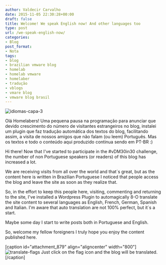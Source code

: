 ```yaml
---
author: Valdecir Carvalho
date: 2015-11-05 22:30:28+00:00
draft: false
title: Welcome! We speak English now! And other languages too
type: post
url: /we-speak-english-now/
categories:
- Blog
post_format:
- Nota
tags:
- blog
- brazilian vmware blog
- homelab
- homelab vmware
- homelaber
- tradução
- vblogs
- vmare blog
- vmware blog brasil
---
```


![idiomas-capa-3](/imagens/2015/11/idiomas-capa-3.png)


Olá Homelabers! Uma pequena pausa na programação para anunciar que devido crescimento do número de visitantes estrangeiros no blog, instalei um plugin que faz tradução automática dos textos do blog, facilitando assim, a visita de nossos amigos que não falam (ou leem) Português. Mas os textos e todo o conteúdo aqui produzido continua sendo em PT-BR :)

Hi there! Now that I've started to participate in the #vDM30in30 challenge, the number of non Portuguese speakers (or readers) of this blog has increased a lot.

We are receiving visits from all over the world and that´s great, but as the content here is written in Brazilian Portuguese I noticed that people access the blog and leave the site as soon as they realize that.

So, in the effort to keep this people here, visiting, commenting and returning to the site, I've installed a Wordpress Plugin to automagically 8-O translate the site content to several languages as English, French, German, Spanish and Italian. I'm aware that auto translation are not 100% perfect, but it´s a start.

Maybe some day I start to write posts both in Portuguese and English.

So, welcome my fellow foreigners I truly hope you enjoy the content published here.

[caption id="attachment_879" align="aligncenter" width="800"]![translate-flags](/imagens/2015/11/translate-flags-e1446752004528.png)
Just click on the flag icon and the blog will be translated.[/caption]
